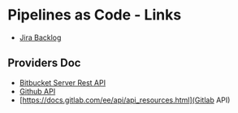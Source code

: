 # Pipelines as Code - Links

* [Jira Backlog](https://issues.redhat.com/browse/SRVKP-2144?jql=component%20%3D%20%22Pipeline%20as%20Code%22%20%20AND%20status%20!%3D%20Done)

## Providers Doc

* [Bitbucket Server Rest API](https://docs.atlassian.com/bitbucket-server/rest/7.17.0/bitbucket-rest.html)
* [Github API](https://docs.github.com/en/rest/reference)
* [https://docs.gitlab.com/ee/api/api_resources.html](Gitlab API)
